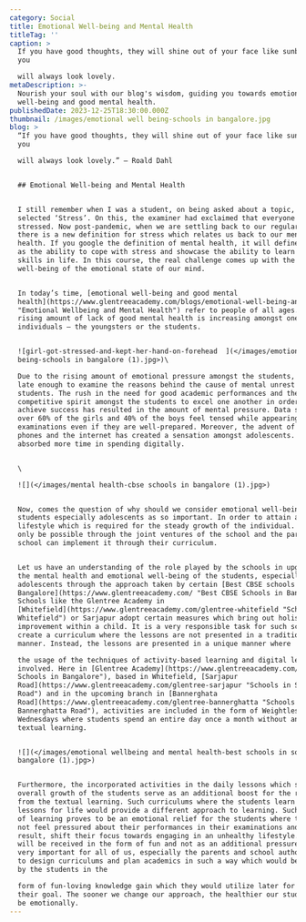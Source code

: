 ```yaml
---
category: Social
title: Emotional Well-being and Mental Health
titleTag: ''
caption: >
  If you have good thoughts, they will shine out of your face like sunbeams, and
  you

  will always look lovely.
metaDescription: >-
  Nourish your soul with our blog's wisdom, guiding you towards emotional
  well-being and good mental health.
publishedDate: 2023-12-25T18:30:00.000Z
thumbnail: /images/emotional well being-schools in bangalore.jpg
blog: >
  “If you have good thoughts, they will shine out of your face like sunbeams and
  you

  will always look lovely.” – Roald Dahl


  ## Emotional Well-being and Mental Health


  I still remember when I was a student, on being asked about a topic, I had
  selected ‘Stress’. On this, the examiner had exclaimed that everyone was
  stressed. Now post-pandemic, when we are settling back to our regular life,
  there is a new definition for stress which relates us back to our mental
  health. If you google the definition of mental health, it will define the term
  as the ability to cope with stress and showcase the ability to learn new
  skills in life. In this course, the real challenge comes up with the
  well-being of the emotional state of our mind.


  In today’s time, [emotional well-being and good mental
  health](https://www.glentreeacademy.com/blogs/emotional-well-being-and-mental-health
  "Emotional Wellbeing and Mental Health") refer to people of all ages. But the
  rising amount of lack of good mental health is increasing amongst one group of
  individuals – the youngsters or the students.


  ![girl-got-stressed-and-kept-her-hand-on-forehead  ](</images/emotional well
  being-schools in bangalore (1).jpg>)\

  Due to the rising amount of emotional pressure amongst the students, it is not
  late enough to examine the reasons behind the cause of mental unrest among the
  students. The rush in the need for good academic performances and the
  competitive spirit amongst the students to excel one another in order to
  achieve success has resulted in the amount of mental pressure. Data says that
  over 60% of the girls and 40% of the boys feel tensed while appearing for
  examinations even if they are well-prepared. Moreover, the advent of mobile
  phones and the internet has created a sensation amongst adolescents. This has
  absorbed more time in spending digitally.


  \

  ![](</images/mental health-cbse schools in bangalore (1).jpg>)


  Now, comes the question of why should we consider emotional well-being amongst
  students especially adolescents as so important. In order to attain a healthy
  lifestyle which is required for the steady growth of the individual. This can
  only be possible through the joint ventures of the school and the parents. The
  school can implement it through their curriculum.


  Let us have an understanding of the role played by the schools in upgrading
  the mental health and emotional well-being of the students, especially the
  adolescents through the approach taken by certain [Best CBSE schools in
  Bangalore](https://www.glentreeacademy.com/ "Best CBSE Schools in Bangalore").
  Schools like the Glentree Academy in
  [Whitefield](https://www.glentreeacademy.com/glentree-whitefield "Schools in
  Whitefield") or Sarjapur adopt certain measures which bring out holistic
  improvement within a child. It is a very responsible task for such schools to
  create a curriculum where the lessons are not presented in a traditional
  manner. Instead, the lessons are presented in a unique manner where

  the usage of the techniques of activity-based learning and digital learning is
  involved. Here in [Glentree Academy](https://www.glentreeacademy.com/ "Best
  Schools in Bangalore"), based in Whitefield, [Sarjapur
  Road](https://www.glentreeacademy.com/glentree-sarjapur "Schools in Sarjapur
  Road") and in the upcoming branch in [Bannerghata
  Road](https://www.glentreeacademy.com/glentree-bannerghatta "Schools in
  Bannerghatta Road"), activities are included in the form of Weightless
  Wednesdays where students spend an entire day once a month without any form of
  textual learning.


  ![](</images/emotional wellbeing and mental health-best schools in south
  bangalore (1).jpg>)


  Furthermore, the incorporated activities in the daily lessons which serve the
  overall growth of the students serve as an additional boost for the relief
  from the textual learning. Such curriculums where the students learn LFL –
  lessons for life would provide a different approach to learning. Such a form
  of learning proves to be an emotional relief for the students where they would
  not feel pressured about their performances in their examinations and as a
  result, shift their focus towards engaging in an unhealthy lifestyle. Learning
  will be received in the form of fun and not as an additional pressure. It is
  very important for all of us, especially the parents and school authorities,
  to design curriculums and plan academics in such a way which would be received
  by the students in the

  form of fun-loving knowledge gain which they would utilize later for achieving
  their goal. The sooner we change our approach, the healthier our students will
  be emotionally.
---
```


